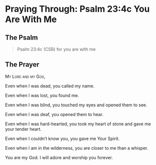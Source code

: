 # Praying Through: Psalm 23:4c You Are With Me

## The Psalm

>Psalm 23:4c (CSB) for you are with me

## The Prayer

<div style='font-variant: small-caps;'>
My Lord and my God,
</div>


Even when I was dead,
  you called my name.

Even when I was lost,
  you found me.

Even when I was blind,
  you touched my eyes
  and opened them to see.

Even when I was deaf,
  you opened them to hear.

Even when I was hard-hearted,
  you took my heart of stone
  and gave me your tender heart.

Even when I couldn’t know you,
  you gave me Your Spirit.

Even when I am in the wilderness,
  you are closer to me than a whisper.

You are my God. I will adore
and worship you forever.
